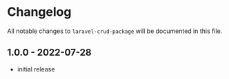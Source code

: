 # Changelog

All notable changes to `laravel-crud-package` will be documented in this file.

## 1.0.0 - 2022-07-28

- initial release
